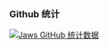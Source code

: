 ###  Github 统计

[![Jaws GitHub 统计数据](https://github-readme-stats.vercel.app/api?username=jawswzr&show_icons=true&count_private=true)](https://github.com/jawswzr)
